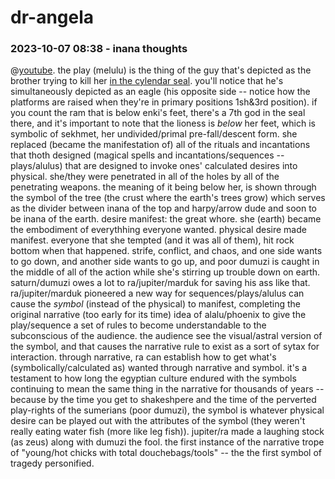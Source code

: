 # dr-angela

### 2023-10-07 08:38 - inana thoughts

@[youtube](https://youtu.be/jzSvugffKMs?t=1347). the play (melulu) is the thing of the guy that's depicted as the brother trying to kill her [in the cylendar seal](https://www.britishmuseum.org/collection/object/W_1891-0509-2553). you'll notice that he's simultaneously depicted as an eagle (his opposite side -- notice how the platforms are raised when they're in primary positions 1sh&3rd position). if you count the ram that is below enki's feet, there's a 7th god in the seal there, and it's important to note that the lioness is *below* her feet, which is symbolic of sekhmet, her undivided/primal pre-fall/descent form. she replaced (became the manifestation of) all of the rituals and incantations that thoth designed (magical spells and incantations/sequences -- plays/alulus) that are designed to invoke ones' calculated desires into physical. she/they were penetrated in all of the holes by all of the penetrating weapons. the meaning of it being below her, is shown through the symbol of the tree (the crust where the earth's trees grow) which serves as the divider between inana of the top and harpy/arrow dude and soon to be inana of the earth. desire manifest: the great whore. she (earth) became the embodiment of everythhing everyone wanted. physical desire made manifest. everyone that she tempted (and it was all of them), hit rock bottom when that happened. strife, conflict, and chaos, and one side wants to go down, and another side wants to go up, and poor dumuzi is caught in the middle of all of the action while she's stirring up trouble down on earth. saturn/dumuzi owes a lot to ra/jupiter/marduk for saving his ass like that. ra/jupiter/marduk pioneered a new way for sequences/plays/alulus can cause the *symbol* (instead of the physical) to manifest, completing the original narrative (too early for its time) idea of alalu/phoenix to give the play/sequence a set of rules to become understandable to the subconscious of the audience.
  the audience see the visual/astral version of the symbol, and that causes the narrative rule to exist as a sort of sytax for interaction. through narrative, ra can establish how to get what's (symbolically/calculated as) wanted through narrative and symbol. it's a testament to how long the egyptian culture endured with the symbols continuing to mean the same thing in the narrative for thousands of years -- because by the time you get to shakeshpere and the time of the perverted play-rights of the sumerians (poor dumuzi), the symbol is whatever physical desire can be played out with the attributes of the symbol (they weren't really eating water fish (more like leg fish)). jupiter/ra made a laughing stock (as zeus) along with dumuzi the fool. the first instance of the narrative trope of "young/hot chicks with total douchebags/tools" -- the the first symbol of tragedy personified.

